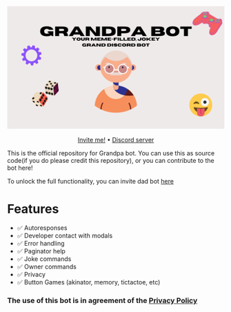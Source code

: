 <p align="center">
    <img src="./assets/Cover-for-anything.png">
</p>
<p align="center">
    <a href="https://discord.com/api/oauth2/authorize?client_id=957709454583947276&permissions=535260822592&scope=bot%20applications.commands">Invite me!</a> • <a href="https://discord.gg/RVMNP6TAGx">Discord server</a>
</p>

This is the official repository for Grandpa bot. You can use this as source code(if you do please credit this repository), or you can contribute to the bot here!

To unlock the full functionality, you can invite dad bot [here](https://discord.com/oauth2/authorize?client_id=503720029456695306&scope=bot&permissions=537263168)

# Features

- ✅ Autoresponses
- ✅ Developer contact with modals
- ✅ Error handling
- ✅ Paginator help
- ✅ Joke commands
- ✅ Owner commands
- ✅ Privacy
- ✅ Button Games (akinator, memory, tictactoe, etc)


### The use of this bot is in agreement of the [Privacy Policy](https://github.com/pogrammar/Grandpa-bot/blob/master/PRIVACY.md)
